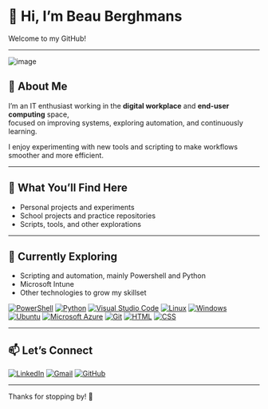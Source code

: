 # 👋 Hi, I’m Beau Berghmans

Welcome to my GitHub!

---

![image](https://github.com/user-attachments/assets/f9235481-46fd-4b1a-922c-778e9e3f54ee)

## 💼 About Me

I’m an IT enthusiast working in the **digital workplace** and **end-user computing** space,  
focused on improving systems, exploring automation, and continuously learning.  

I enjoy experimenting with new tools and scripting to make workflows smoother and more efficient.  

---

## 🔧 What You’ll Find Here

- Personal projects and experiments  
- School projects and practice repositories  
- Scripts, tools, and other explorations

---

## 🌱 Currently Exploring

- Scripting and automation, mainly Powershell and Python
- Microsoft Intune
- Other technologies to grow my skillset

[![PowerShell](https://img.shields.io/badge/PowerShell-%235391FE.svg?logo=powershell&logoColor=white)](#)
[![Python](https://img.shields.io/badge/Python-3776AB?logo=python&logoColor=fff)](#)
[![Visual Studio Code](https://custom-icon-badges.demolab.com/badge/Visual%20Studio%20Code-0078d7.svg?logo=vsc&logoColor=white)](#)
[![Linux](https://img.shields.io/badge/Linux-FCC624?logo=linux&logoColor=black)](#)
[![Windows](https://custom-icon-badges.demolab.com/badge/Windows-0078D6?logo=windows11&logoColor=white)](#)
[![Ubuntu](https://img.shields.io/badge/Ubuntu-E95420?logo=ubuntu&logoColor=white)](#)
[![Microsoft Azure](https://custom-icon-badges.demolab.com/badge/Microsoft%20Azure-0089D6?logo=msazure&logoColor=white)](#)
[![Git](https://img.shields.io/badge/Git-F05032?logo=git&logoColor=fff)](#)
[![HTML](https://img.shields.io/badge/HTML-%23E34F26.svg?logo=html5&logoColor=white)](#)
[![CSS](https://img.shields.io/badge/CSS-1572B6?logo=css3&logoColor=fff)](#)

---

## 📫 Let’s Connect


[![LinkedIn](https://custom-icon-badges.demolab.com/badge/LinkedIn-0A66C2?logo=linkedin-white&logoColor=fff)](https://www.linkedin.com/in/beauberghmans/)
[![Gmail](https://img.shields.io/badge/Gmail-D14836?logo=gmail&logoColor=white)](beauberghmans@gmail.com)
[![GitHub](https://img.shields.io/badge/GitHub-%23121011.svg?logo=github&logoColor=white)](https://github.com/beauberghmans)

---

Thanks for stopping by! 🚀
